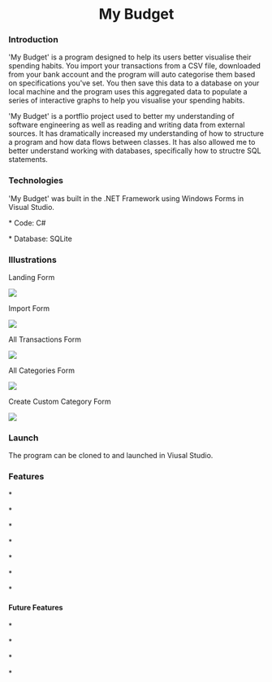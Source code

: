 <h1 align="center">My Budget</h1>

<div align="left">
  <h3> Introduction </h3>
    <p>
      'My Budget' is a program designed to help its users better visualise their spending habits. 
      You import your transactions from a CSV file, downloaded from your bank account and the program will 
      auto categorise them based on specifications you've set.
      You then save this data to a database on your local machine and the program uses this aggregated data to populate a series of interactive graphs
      to help you visualise your spending habits.
    </p>
    <p>
      'My Budget' is a portflio project used to better my understanding of software engineering as well as reading and writing data from external sources.
      It has dramatically increased my understanding of how to structure a program and how data flows between classes. It has also allowed me to better
      understand working with databases, specifically how to structre SQL statements.     
    </p>
<div>

<div align="left">
  <h3> Technologies </h3>
  <P>'My Budget' was built in the .NET Framework using Windows Forms in Visual Studio.</p>
  <P> * Code: C#</p>
  <P> * Database: SQLite</p>
</div>

<div>
  <h3> Illustrations </h3>
    <p>Landing Form</p>
    <img src="https://user-images.githubusercontent.com/17680671/189026309-a4b1e526-c749-4b66-8721-a36fdaaf61f6.png">
    <p>Import Form</p>
    <img src="https://user-images.githubusercontent.com/17680671/189026348-91dcab6b-00e2-4590-afa0-42b6431183bd.png">
    <p>All Transactions Form</p>
    <img src="https://user-images.githubusercontent.com/17680671/189026383-6b7f7286-cad7-4f0e-b147-27c309227752.png">
    <p>All Categories Form</p>
    <img src="https://user-images.githubusercontent.com/17680671/189026364-9da972ca-48ae-4e31-bfe6-488c600bee40.png">
    <p>Create Custom Category Form</p>
    <img src="https://user-images.githubusercontent.com/17680671/189023273-0f9663b3-d6c8-45b7-a71e-61b89afdddf1.jpg">
</div>

<div>
  <h3> Launch </h3>
    <p>
      The program can be cloned to and launched in Viusal Studio.
    </p>
</div>
  
<div>
  <h3> Features </h3>
    <p>
      <p> * </p>
      <p> * </p>            
      <p> * </p>
      <p> * </p>
      <p> * </p>
      <p> * </p>
      <p> * </p>
    </p>
    <p>
      <h4> Future Features </h4>
      <p> * </p>
      <p> * </p>            
      <p> * </p>
      <p> * </p>
    </p>
</div>
